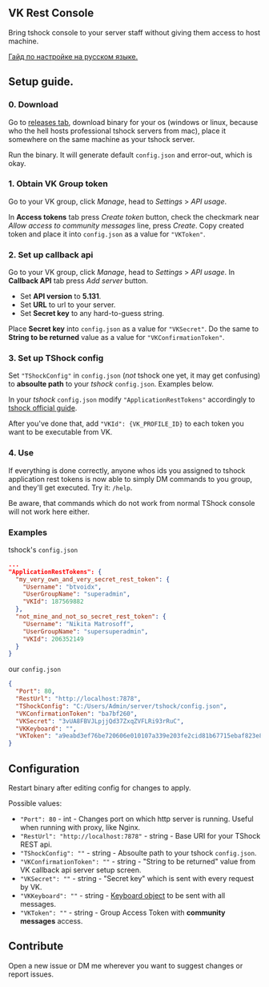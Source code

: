 ## VK Rest Console
Bring tshock console to your server staff without giving them access to host machine.

[Гайд по настройке на русском языке.](/README_RU.md)

## Setup guide.
### 0. Download
Go to [releases tab](https://github.com/btvoidx/vk-rest-console/releases), download binary for your os (windows or linux, because who the hell hosts professional tshock servers from mac), place it somewhere on the same machine as your tshock server.

Run the binary. It will generate default `config.json` and error-out, which is okay.

### 1. Obtain VK Group token
Go to your VK group, click *Manage*, head to *Settings* > *API usage*.

In **Access tokens** tab press *Create token* button, check the checkmark near *Allow access to community messages* line, press *Create*. Copy created token and place it into `config.json` as a value for `"VKToken"`.

### 2. Set up callback api
Go to your VK group, click *Manage*, head to *Settings* > *API usage*.
In **Callback API** tab press *Add server* button.
- Set **API version** to **5.131**.
- Set **URL** to url to your server.
- Set **Secret key** to any hard-to-guess string.

Place **Secret key** into `config.json` as a value for `"VKSecret"`. Do the same to **String to be returned** value as a value for `"VKConfirmationToken"`.

### 3. Set up TShock config
Set `"TShockConfig"` in `config.json` (*not* tshock one yet, it may get confusing) to **absoulte path** to your *tshock* `config.json`. Examples below.

In your *tshock* `config.json` modify `"ApplicationRestTokens"` accordingly to [tshock official guide](https://tshock.readme.io/reference/rest-api-endpoints#setting-it-all-up).

After you've done that, add `"VKId": {VK_PROFILE_ID}` to each token you want to be executable from VK.

### 4. Use
If everything is done correctly, anyone whos ids you assigned to tshock application rest tokens is now able to simply DM commands to you group, and they'll get executed. Try it: `/help`.

Be aware, that commands which do not work from normal TShock console will not work here either.

### Examples
tshock's `config.json`
```json
...
"ApplicationRestTokens": {
  "my_very_own_and_very_secret_rest_token": {
    "Username": "btvoidx",
    "UserGroupName": "superadmin",
    "VKId": 187569882
  },
  "not_mine_and_not_so_secret_rest_token": {
    "Username": "Nikita Matrosoff",
    "UserGroupName": "supersuperadmin",
    "VKId": 206352149
  }
}
```

our `config.json`
```json
{
  "Port": 80,
  "RestUrl": "http://localhost:7878",
  "TShockConfig": "C:/Users/Admin/server/tshock/config.json",
  "VKConfirmationToken": "ba7bf260",
  "VKSecret": "3vUA8FBVJLpjjQd37ZxqZVFLRi93rRuC",
  "VKKeyboard": "",
  "VKToken": "a9eabd3ef76be720606e010107a339e203fe2cid81b67715ebaf823e8e52380f634516850cf0ab8344bb1"
}
```

## Configuration
Restart binary after editing config for changes to apply.

Possible values:
- `"Port": 80` - int - Changes port on which http server is running. Useful when running with proxy, like Nginx.
- `"RestUrl": "http://localhost:7878"` - string - Base URI for your TShock REST api.
- `"TShockConfig": ""` - string - Absoulte path to your tshock `config.json`.
- `"VKConfirmationToken": ""` - string - "String to be returned" value from VK callback api server setup screen.
- `"VKSecret": ""` - string - "Secret key" which is sent with every request by VK.
- `"VKKeyboard": ""` - string - [Keyboard object](https://vk.com/dev/bots_docs_3) to be sent with all messages.
- `"VKToken": ""` - string - Group Access Token with **community messages** access.

## Contribute
Open a new issue or DM me wherever you want to suggest changes or report issues.
